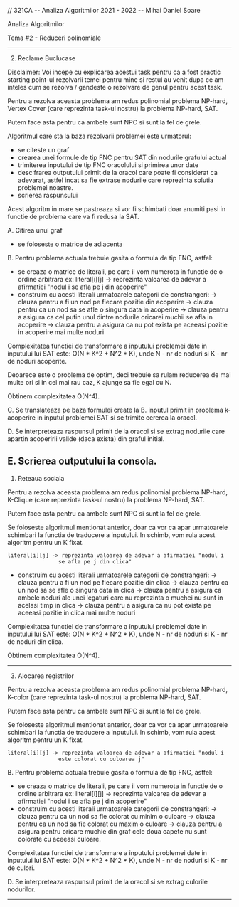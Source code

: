 // 321CA -- Analiza Algoritmilor 2021 - 2022 -- Mihai Daniel Soare

Analiza Algoritmilor

Tema #2 - Reduceri polinomiale

------------------------------------------------------------------------------
2. Reclame Buclucase

Disclaimer: Voi incepe cu explicarea acestui task pentru ca a fost practic
starting point-ul rezolvarii temei pentru mine si restul au venit dupa ce am
inteles cum se rezolva / gandeste o rezolvare de genul pentru acest task.

Pentru a rezolva aceasta problema am redus polinomial problema NP-hard, Vertex
Cover (care reprezinta task-ul nostru) la problema NP-hard, SAT.

Putem face asta pentru ca ambele sunt NPC si sunt la fel de grele.

Algoritmul care sta la baza rezolvarii problemei este urmatorul:

- se citeste un graf
- crearea unei formule de tip FNC pentru SAT din nodurile grafului actual
- trimiterea inputului de tip FNC oracolului si primirea unor date
- descifrarea outputului primit de la oracol care poate fi considerat ca
adevarat, astfel incat sa fie extrase nodurile care reprezinta solutia
problemei noastre.
- scrierea raspunsului

Acest algoritm in mare se pastreaza si vor fi schimbati doar anumiti pasi
in functie de problema care va fi redusa la SAT.

A. Citirea unui graf
- se foloseste o matrice de adiacenta

B. Pentru problema actuala trebuie gasita o formula de tip FNC, astfel:

- se creaza o matrice de literali, pe care ii vom numerota in functie
de o ordine arbitrara
ex: literal[i][j] -> reprezinta valoarea de adevar a afirmatiei "nodul i
                    se afla pe j din acoperire"
- construim cu acesti literali urmatoarele categorii de constrangeri:
    -> clauza pentru a fi un nod pe fiecare pozitie din acoperire
    -> clauza pentru ca un nod sa se afle o singura data in acoperire
    -> clauza pentru a asigura ca cel putin unul dintre nodurile
    oricarei muchii se afla in acoperire
    -> clauza pentru a asigura ca nu pot exista pe aceeasi pozitie
    in acoperire mai multe noduri 
    
Complexitatea functiei de transformare a inputului problemei date in
inputului lui SAT este: O(N * K^2 + N^2 * K), unde N - nr de noduri si K -
nr de noduri acoperite.

Deoarece este o problema de optim, deci trebuie sa rulam reducerea
de mai multe ori si in cel mai rau caz, K ajunge sa fie egal cu N.

Obtinem complexitatea O(N^4).

C. Se translateaza pe baza formulei create la B. inputul primit in problema
k-acoperire in inputul problemei SAT si se trimite cererea la oracol.

D. Se interpreteaza raspunsul primit de la oracol si se extrag nodurile care
apartin acoperirii valide (daca exista) din graful initial.

E. Scrierea outputului la consola.
------------------------------------------------------------------------------
1. Reteaua sociala

Pentru a rezolva aceasta problema am redus polinomial problema NP-hard,
K-Clique (care reprezinta task-ul nostru) la problema NP-hard, SAT.

Putem face asta pentru ca ambele sunt NPC si sunt la fel de grele.

Se foloseste algoritmul mentionat anterior, doar ca vor ca apar urmatoarele
schimbari la functia de traducere a inputului. In schimb, vom rula acest
algoritm pentru un K fixat.

    literal[i][j] -> reprezinta valoarea de adevar a afirmatiei "nodul i
                    se afla pe j din clica"

- construim cu acesti literali urmatoarele categorii de constrangeri:
    -> clauza pentru a fi un nod pe fiecare pozitie din clica
    -> clauza pentru ca un nod sa se afle o singura data in clica
    -> clauza pentru a asigura ca ambele noduri ale unei legaturi
    care nu reprezinta o muchei nu sunt in acelasi timp in clica
    -> clauza pentru a asigura ca nu pot exista pe aceeasi pozitie
    in clica mai multe noduri 
    
Complexitatea functiei de transformare a inputului problemei date in
inputului lui SAT este: O(N * K^2 + N^2 * K), unde N - nr de noduri si K -
nr de noduri din clica.

Obtinem complexitatea O(N^4).

------------------------------------------------------------------------------
3. Alocarea registrilor

Pentru a rezolva aceasta problema am redus polinomial problema NP-hard,
K-color (care reprezinta task-ul nostru) la problema NP-hard, SAT.

Putem face asta pentru ca ambele sunt NPC si sunt la fel de grele.

Se foloseste algoritmul mentionat anterior, doar ca vor ca apar urmatoarele
schimbari la functia de traducere a inputului. In schimb, vom rula acest
algoritm pentru un K fixat.

    literal[i][j] -> reprezinta valoarea de adevar a afirmatiei "nodul i
                    este colorat cu culoarea j"

B. Pentru problema actuala trebuie gasita o formula de tip FNC, astfel:

- se creaza o matrice de literali, pe care ii vom numerota in functie
de o ordine arbitrara
ex: literal[i][j] -> reprezinta valoarea de adevar a afirmatiei "nodul i
                    se afla pe j din acoperire"
- construim cu acesti literali urmatoarele categorii de constrangeri:
    -> clauza pentru ca un nod sa fie colorat cu minim o culoare
    -> clauza pentru ca un nod sa fie colorat cu maxim o culoare
    -> clauza pentru a asigura pentru oricare muchie din graf cele doua
    capete nu sunt colorate cu aceeasi culoare.
    
Complexitatea functiei de transformare a inputului problemei date in
inputului lui SAT este: O(N * K^2 + N^2 * K), unde N - nr de noduri si K -
nr de culori.

D. Se interpreteaza raspunsul primit de la oracol si se extrag culorile
nodurilor.

------------------------------------------------------------------------------
